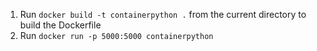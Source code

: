 1. Run `docker build -t containerpython .` from the current directory to build the Dockerfile
2. Run `docker run -p 5000:5000 containerpython`